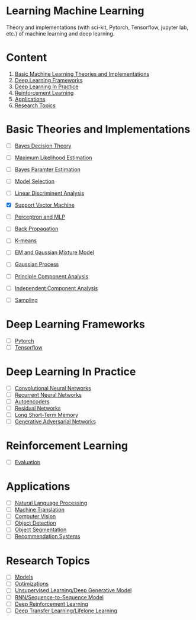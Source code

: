 # Learning Machine Learning
Theory and implementations (with sci-kit, Pytorch, Tensorflow, jupyter lab, etc.) of machine learning and deep learning.
# Content
1. [Basic Machine Learning Theories and Implementations](https://github.com/sulxxy/Learning_ML#basic-theories-and-implementations)
1. [Deep Learning Frameworks](https://github.com/sulxxy/Learning_ML#deep-learning-frameworks)
1. [Deep Learning In Practice](https://github.com/sulxxy/Learning_ML#deep-learning-in-practice)
1. [Reinforcement Learning](https://github.com/sulxxy/Learning_ML#reinforcement-learning)
1. [Applications](https://github.com/sulxxy/Learning_ML#applications)
1. [Research Topics](https://github.com/sulxxy/Learning_ML#research-topics)

# Basic Theories and Implementations
- [ ] [Bayes Decision Theory](https://github.com/sulxxy/Learning_ML/tree/master/Basics/BayesDecisionTheory)
- [ ] [Maximum Likelihood Estimation](https://github.com/sulxxy/Learning_ML/tree/master/Basics/MaximumLikelihoodEstimation)
- [ ] [Bayes Paramter Estimation](https://github.com/sulxxy/Learning_ML/tree/master/Basics/BayesParameterEstimation)
- [ ] [Model Selection](https://github.com/sulxxy/Learning_ML/tree/master/Basics/ModelSelection)
- [ ] [Linear Discriminent Analysis](https://github.com/sulxxy/Learning_ML/tree/master/Basics/LDA)
- [x] [Support Vector Machine](https://github.com/sulxxy/Learning_ML/tree/master/Basics/SVM)
- [ ] [Perceptron and MLP](https://github.com/sulxxy/Learning_ML/tree/master/Basics/MLP/)
- [ ] [Back Propagation](https://github.com/sulxxy/Learning_ML/tree/master/Basics/BackProp/)
- [ ] [K-means](https://github.com/sulxxy/Learning_ML/tree/master/Basics/K-means)
- [ ] [EM and Gaussian Mixture Model](https://github.com/sulxxy/Learning_ML/tree/master/Basics/EM_and_GMM)
- [ ] [Gaussian Process](https://github.com/sulxxy/Learning_ML/tree/master/Basics/GaussianProcess)
- [ ] [Principle Component Analysis](https://github.com/sulxxy/Learning_ML/tree/master/Basics/PCA)
- [ ] [Independent Component Analysis](https://github.com/sulxxy/Learning_ML/tree/master/Basics/ICA)
- [ ] [Sampling](https://github.com/sulxxy/Learning_ML/tree/master/Basics/Sampling)


# Deep Learning Frameworks
- [ ] [Pytorch](https://github.com/sulxxy/Learning_ML/tree/master/Frameworks/Pytorch/pytorch_tutorial.ipynb)
- [ ] [Tensorflow](https://github.com/sulxxy/Learning_ML/tree/master/Frameworks/Tensorflow/)

# Deep Learning In Practice
- [ ] [Convolutional Neural Networks]()
- [ ] [Recurrent Neural Networks]()
- [ ] [Autoencoders]()
- [ ] [Residual Networks]()
- [ ] [Long Short-Term Memory]()
- [ ] [Generative Adversarial Networks]()

# Reinforcement Learning
- [ ] [Evaluation](https://github.com/sulxxy/Learning_ML/tree/master/ReinforcementLearning)

# Applications
- [ ] [Natural Language Processing]()
- [ ] [Machine Translation]()
- [ ] [Computer Vision]()
- [ ] [Object Detection]()
- [ ] [Object Segmentation]()
- [ ] [Recommendation Systems]()

# Research Topics
- [ ] [Models]()
- [ ] [Optimizations]()
- [ ] [Unsupervised Learning/Deep Generative Model]()
- [ ] [RNN/Sequence-to-Sequence Model]()
- [ ] [Deep Reinforcement Learning]()
- [ ] [Deep Transfer Learning/Lifelone Learning]()
